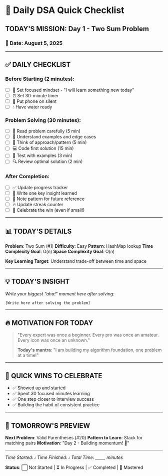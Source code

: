# 🎯 Daily DSA Quick Checklist

## **TODAY'S MISSION**: Day 1 - Two Sum Problem

### **📅 Date**: August 5, 2025

---

## ✅ **DAILY CHECKLIST**

### **Before Starting (2 minutes)**:
- [ ] 🧘 Set focused mindset - "I will learn something new today"
- [ ] ⏰ Set 30-minute timer
- [ ] 📱 Put phone on silent
- [ ] 💧 Have water ready

### **Problem Solving (30 minutes)**:
- [ ] 📖 Read problem carefully (5 min)
- [ ] 🤔 Understand examples and edge cases
- [ ] 💭 Think of approach/pattern (5 min)
- [ ] 💻 Code first solution (15 min)
- [ ] 🧪 Test with examples (3 min)
- [ ] 🔍 Review optimal solution (2 min)

### **After Completion**:
- [ ] ✅ Update progress tracker
- [ ] 📝 Write one key insight learned
- [ ] 🎯 Note pattern for future reference
- [ ] 🔥 Update streak counter
- [ ] 🎉 Celebrate the win (even if small!)

---

## 📊 **TODAY'S DETAILS**

**Problem**: Two Sum (#1)
**Difficulty**: Easy
**Pattern**: HashMap lookup
**Time Complexity Goal**: O(n)
**Space Complexity Goal**: O(n)

**Key Learning Target**: Understand trade-off between time and space

---

## 💡 **TODAY'S INSIGHT**
*Write your biggest "aha!" moment here after solving:*

```
[Write here after solving the problem]
```

---

## 🔥 **MOTIVATION FOR TODAY**

> "Every expert was once a beginner. Every pro was once an amateur. Every icon was once an unknown."
> 
> **Today's mantra**: "I am building my algorithm foundation, one problem at a time!"

---

## 📱 **QUICK WINS TO CELEBRATE**

- ✅ Showed up and started
- ✅ Spent 30 focused minutes learning
- ✅ One step closer to interview success
- ✅ Building the habit of consistent practice

---

## 🎯 **TOMORROW'S PREVIEW**

**Next Problem**: Valid Parentheses (#20)
**Pattern to Learn**: Stack for matching pairs
**Motivation**: "Day 2 - Building momentum! 🚀"

---

*Time Started: ___:___*
*Time Finished: ___:___*
*Total Time: _____ minutes*

**Status**: ⬜ Not Started | ⏳ In Progress | ✅ Completed | 🌟 Mastered
